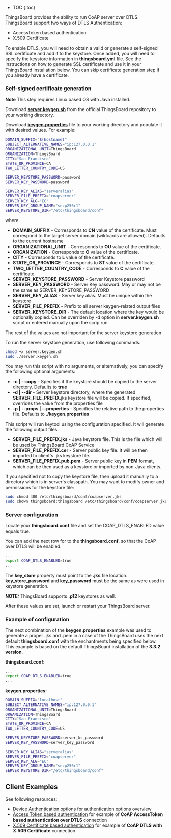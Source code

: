 * TOC
{:toc}

ThingsBoard provides the ability to run CoAP server over DTLS. ThingsBoard support two ways of DTLS Authentication:

- AccessToken based authentication
- X.509 Certificate

To enable DTLS, you will need to obtain a valid or generate a self-signed SSL certificate and add it to the keystore.
Once added, you will need to specify the keystore information in **thingsboard.yml** file.
See the instructions on how to generate SSL certificate and use it in your ThingsBoard installation below.
You can skip certificate generation step if you already have a certificate.

### Self-signed certificate generation

**Note** This step requires Linux based OS with Java installed.

Download [**server.keygen.sh**](https://raw.githubusercontent.com/thingsboard/thingsboard/master/tools/src/main/shell/server.keygen.sh) from the official ThingsBoard repository to your working directory.

Download [**keygen.properties**](https://raw.githubusercontent.com/thingsboard/thingsboard/master/tools/src/main/shell/keygen.properties) file to your working directory and populate it with desired values. 
For example:

```bash
DOMAIN_SUFFIX="$(hostname)"
SUBJECT_ALTERNATIVE_NAMES="ip:127.0.0.1"
ORGANIZATIONAL_UNIT=ThingsBoard
ORGANIZATION=ThingsBoard
CITY="San Francisco"
STATE_OR_PROVINCE=CA
TWO_LETTER_COUNTRY_CODE=US

SERVER_KEYSTORE_PASSWORD=password
SERVER_KEY_PASSWORD=password

SERVER_KEY_ALIAS="serveralias"
SERVER_FILE_PREFIX="coapserver"
SERVER_KEY_ALG="EC"
SERVER_KEY_GROUP_NAME="secp256r1"
SERVER_KEYSTORE_DIR="/etc/thingsboard/conf"
```

where 

 - **DOMAIN_SUFFIX** - Corresponds to **CN** value of the certificate. Must correspond to the target server domain (wildcards are allowed). Defaults to the current hostname 
 - **ORGANIZATIONAL_UNIT** - Corresponds to **OU** value of the certificate.
 - **ORGANIZATION** - Corresponds to **O** value of the certificate.
 - **CITY** - Corresponds to **L** value of the certificate.
 - **STATE_OR_PROVINCE** - Corresponds to **ST** value of the certificate.
 - **TWO_LETTER_COUNTRY_CODE** - Corresponds to **C** value of the certificate.
 - **SERVER_KEYSTORE_PASSWORD** - Server Keystore password
 - **SERVER_KEY_PASSWORD** - Server Key password. May or may not be the same as SERVER_KEYSTORE_PASSWORD
 - **SERVER_KEY_ALIAS** - Server key alias. Must be unique within the keystore
 - **SERVER_FILE_PREFIX** - Prefix to all server keygen-related output files
 - **SERVER_KEYSTORE_DIR** - The default location where the key would be optionally copied. Can be overriden by -d option in **server.keygen.sh** script or entered manually upon the scrip run

The rest of the values are not important for the server keystore generation 

To run the server keystore generation, use following commands.
 
```bash
chmod +x server.keygen.sh
sudo ./server.keygen.sh
```

You may run this script with no arguments, or alternatively, you can specify the following optional arguments:

 - **-c \| --copy** - Specifies if the keystore should be copied to the server directory. Defaults to **true**
 - **-d \| --dir** - Server keystore directory, where the generated **SERVER_FILE_PREFIX**.jks keystore file will be copied. If specified, overrides the value from the properties file
 - **-p \| --props \| --properties** - Specifies the relative path to the properties file. Defaults to **./keygen.properties**

This script will run keytool using the configuration specified. It will generate the following output files:

 - **SERVER_FILE_PREFIX.jks** - Java keystore file. This is the file which will be used by ThingsBoard CoAP Service
 - **SERVER_FILE_PREFIX.cer** - Server public key file. It will be then imported to client's .jks keystore file.
 - **SERVER_FILE_PREFIX.pub.pem** - Server public key in **PEM** format, which can be then used as a keystore or imported by non-Java clients.   

If you specified not to copy the keystore file, then upload it manually to a directory which is in server's classpath.
You may want to modify owner and permissions for the keystore file:

```bash
sudo chmod 400 /etc/thingsboard/conf/coapserver.jks
sudo chown thingsboard:thingsboard /etc/thingsboard/conf/coapserver.jks
```

### Server configuration

Locate your **thingsboard.conf** file and set the COAP_DTLS_ENABLED value equals true.

You can add the next row for to the **thingsboard.conf**, so that the CoAP over DTLS will be enabled.  
```bash 
...
export COAP_DTLS_ENABLED=true
...
```

The **key_store** property must point to the **.jks** file location. **key_store_password** and **key_password** must be the same as were used in keystore generation.

**NOTE:** ThingsBoard supports **.p12** keystores as well.

After these values are set, launch or restart your ThingsBoard server.

### Example of configuration 
The next combination of the **keygen.properties** example was used to generate a proper .jks and .pem in a case of the ThingsBoard uses the next default **thingsboard.conf** with the enchantments being specified below.   
This example is based on the default ThingsBoard installation of the **3.3.2 version**. 


**thingsboard.conf:**
```bash
...
export COAP_DTLS_ENABLED=true
...
``` 


**keygen.properties:** 
```bash
DOMAIN_SUFFIX="localhost"
SUBJECT_ALTERNATIVE_NAMES="ip:127.0.0.1"
ORGANIZATIONAL_UNIT=ThingsBoard
ORGANIZATION=ThingsBoard
CITY="San Francisco"
STATE_OR_PROVINCE=CA
TWO_LETTER_COUNTRY_CODE=US

SERVER_KEYSTORE_PASSWORD=server_ks_password
SERVER_KEY_PASSWORD=server_key_password

SERVER_KEY_ALIAS="serveralias"
SERVER_FILE_PREFIX="coapserver"
SERVER_KEY_ALG="EC"
SERVER_KEY_GROUP_NAME="secp256r1"
SERVER_KEYSTORE_DIR="/etc/thingsboard/conf"
```

## Client Examples

See following resources:

 - [Device Authentication options](/docs/{{docsPrefix}}user-guide/device-credentials/) for authentication options overview
 - [Access Token based authentication](/docs/{{docsPrefix}}user-guide/access-token/?accessTokens=coap) for example of **CoAP AccessToken based authentication over DTLS** connection 
 - [X.509 Certificate based authentication](/docs/{{docsPrefix}}user-guide/certificates/?x509certificates=coap) for example of **CoAP DTLS with X.509 Certificate** connection